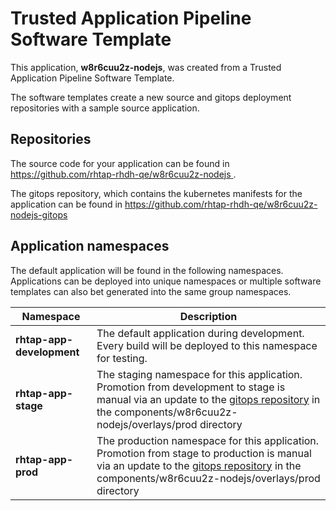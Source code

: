 # Trusted Application Pipeline Software Template

This application, **w8r6cuu2z-nodejs**, was created from a Trusted Application Pipeline Software Template.

The software templates create a new source and gitops deployment repositories with a sample source application. 

## Repositories

The source code for your application can be found in [https://github.com/rhtap-rhdh-qe/w8r6cuu2z-nodejs ](https://github.com/rhtap-rhdh-qe/w8r6cuu2z-nodejs ).
 
The gitops repository, which contains the kubernetes manifests for the application can be found in 
[https://github.com/rhtap-rhdh-qe/w8r6cuu2z-nodejs-gitops ](https://github.com/rhtap-rhdh-qe/w8r6cuu2z-nodejs-gitops ) 

## Application namespaces 

The default application will be found in the following namespaces. Applications can be deployed into unique namespaces or multiple software templates can also bet generated into the same group namespaces.  

|  Namespace   |  Description   |  
| -------- | -------- |   
| **rhtap-app-development** | The default application during development. Every build will be deployed to this namespace for testing. | 
| **rhtap-app-stage** | The staging namespace for this application. Promotion from development to stage is manual via an update to the [gitops repository](https://github.com/rhtap-rhdh-qe/w8r6cuu2z-nodejs-gitops ) in the components/w8r6cuu2z-nodejs/overlays/prod directory |  
| **rhtap-app-prod** | The production namespace for this application. Promotion from stage to production is manual via an update to the [gitops repository](https://github.com/rhtap-rhdh-qe/w8r6cuu2z-nodejs-gitops ) in the components/w8r6cuu2z-nodejs/overlays/prod directory | 